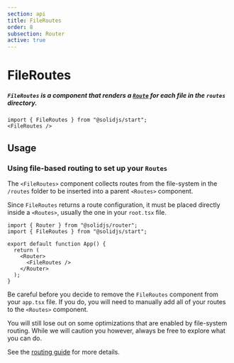 ```yaml
---
section: api
title: FileRoutes
order: 8
subsection: Router
active: true
---
```


# FileRoutes

##### `FileRoutes` is a component that renders a [`Route`][route] for each file in the `routes` directory.

<div class="text-lg">

```tsx twoslash
import { FileRoutes } from "@solidjs/start";
<FileRoutes />
```

</div>

<table-of-contents></table-of-contents>

## Usage

### Using file-based routing to set up your `Routes`

The `<FileRoutes>` component collects routes from the file-system in the `/routes` folder to be inserted into a parent `<Routes>` component.

Since `FileRoutes` returns a route configuration, it must be placed directly inside a `<Routes>`, usually the one in your `root.tsx` file.

```tsx twoslash {8-10} filename="app.tsx"
import { Router } from "@solidjs/router";
import { FileRoutes } from "@solidjs/start";

export default function App() {
  return (
    <Router>
      <FileRoutes />
    </Router>
  );
}
```

<aside>

Be careful before you decide to remove the `FileRoutes` component from your `app.tsx` file. If you do, you will need to manually add all of your routes to the `<Routes>` component.

You will still lose out on some optimizations that are enabled by file-system routing. While we will caution you however, always be free to explore what you can do.

</aside>

See the [routing guide](/core-concepts/routing) for more details.

[route]: /api/Route
